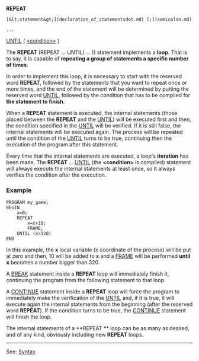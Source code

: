 **REPEAT**

    [&lt;statement&gt;](declaration_of_statementsdot.md) [;](semicolon.md)

    ...

[UNTIL](until.md) [(]((__).md) [&lt;condition&gt;](definition_of_a_condition.md) [)]((__).md)

The **REPEAT** (REPEAT ... UNTIL( ... )) statement implements a **loop**. That is to say, it is capable of **repeating a group of statements a specific number of times**.

In order to implement this loop, it is necessary to start with the reserved word **REPEAT**, followed by the statements that you want to repeat once or more times, and the end of the statement will be determined by putting the reserved word [UNTIL](until.md), followed by the condition that has to be complied for **the statement to finish**.

When a **REPEAT** statement is executed, the internal statements (those placed between the **REPEAT** and the [UNTIL](until.md)) will be executed first and then, the condition specified in the [UNTIL](until.md) will be verified. If it is still false, the internal statements will be executed again. The process will be repeated until the condition of the [UNTIL](until.md) turns to be true, continuing then the execution of the program after this statement.

Every time that the internal statements are executed, a loop's **iteration** has been made. The **REPEAT** ... [UNTIL](until.md) (the **&lt;condition&gt;** is complied) statement will always execute the internal statements at least once, so it always verifies the condition after the execution.

### Example
```
PROGRAM my_game;
BEGIN
    x=0;
    REPEAT
        x=x+10;
        FRAME;
    UNTIL (x>320)
END
```


In this example, the **x** local variable (x coordinate of the process) will be put at 
zero and then, 10 will be added to **x** and a [FRAME](frame_statement.md) will be performed **until** **x** becomes a number bigger than 320.

A [BREAK](break_statement.md) statement inside a **REPEAT** loop will immediately finish it, continuing the program from the following statement to that loop.

A [CONTINUE](_continue_statement.md) statement inside a **REPEAT** loop will force the program to immediately make the verification of the [UNTIL](until.md) and, if it is true, it will execute again the internal statements from the beginning (after the reserved word **REPEAT**). If the condition turns to be true, the [CONTINUE](_continue_statement.md) statement will finish the loop.

The internal statements of a **REPEAT ** loop can be as many as desired, and of any kind, obviously including new **REPEAT** loops.

---------------------------------------
See: [Syntax](syntax_of_a_programdot.md)

